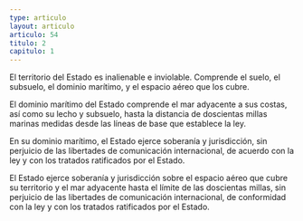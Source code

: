 ```yaml
---
type: articulo
layout: articulo
articulo: 54
titulo: 2
capitulo: 1
---
```

El territorio del Estado es inalienable e inviolable. Comprende el suelo, el subsuelo, el dominio marítimo, y el espacio aéreo que los cubre.

El dominio marítimo del Estado comprende el mar adyacente a sus costas, así como su lecho y subsuelo, hasta la distancia de doscientas millas marinas medidas desde las líneas de base que establece la ley.

En su dominio marítimo, el Estado ejerce soberanía y jurisdicción, sin perjuicio de las libertades de comunicación internacional, de acuerdo con la ley y con los tratados ratificados por el Estado.

El Estado ejerce soberanía y jurisdicción sobre el espacio aéreo que cubre su territorio y el mar adyacente hasta el límite de las doscientas millas, sin perjuicio de las libertades de comunicación internacional, de conformidad con la ley y con los tratados ratificados por el Estado.